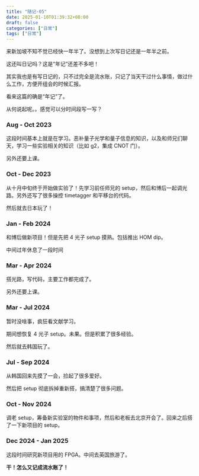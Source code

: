 ```yaml
---
title: "随记-05"
date: 2025-01-10T01:39:32+08:00
draft: false
categories: ["日常"]
tags: ["日常"]
---
```


来新加坡不知不觉已经快一年半了。没想到上次写日记还是一年半之前。

这还叫日记吗？这是“年记”还差不多吧！

其实我也是有写日记的，只不过完全是流水账，只记了当天干过什么事情，做过什么工作，方便开组会的时候汇报。

看来这篇的确是“年记”了。

从何说起呢。。感觉可以分时间段写一写？

### Aug - Oct 2023

这段时间基本上就是在学习。恶补量子光学和量子信息的知识，以及和师兄们聊天，学习一些实验相关的知识（比如 g2，集成 CNOT 门）。

另外还要上课。

### Oct - Dec 2023 

从十月中旬终于开始做实验了！先学习前任师兄的 setup，然后和博后一起调光路。另外还写了很多操控 timetagger 和平移台的代码。

然后就去日本玩了！

### Jan - Feb 2024

和博后做新项目！但是先把 4 光子 setup 摸熟。包括推出 HOM dip。

中间过年休息了一段时间

### Mar - Apr 2024

搭光路，写代码，主要工作都完成了。

另外还要上课。

### Mar - Jul 2024

暂时没啥事，疯狂看文献学习。

期间想恢复 4 光子 setup。未果。但是积累了很多经验。

然后就去韩国玩了。

### Jul - Sep 2024

从韩国回来先摸了一会，捡起了很多爱好。

然后把 setup 彻底拆掉重新搭，搞清楚了很多问题。

### Oct - Nov 2024

调老 setup，筹备新实验室的物件和事项，然后和老板去北京开会了。回来之后搭了一下新项目的 setup。

### Dec 2024 - Jan 2025

这段时间研究新项目用的 FPGA。中间去英国旅游了。

**干！怎么又记成流水账了！**